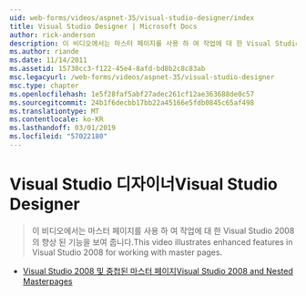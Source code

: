 ```yaml
---
uid: web-forms/videos/aspnet-35/visual-studio-designer/index
title: Visual Studio Designer | Microsoft Docs
author: rick-anderson
description: 이 비디오에서는 마스터 페이지를 사용 하 여 작업에 대 한 Visual Studio 2008의 향상 된 기능을 보여 줍니다.
ms.author: riande
ms.date: 11/14/2011
ms.assetid: 15730cc3-f122-45e4-8afd-bd8b2c8c83ab
msc.legacyurl: /web-forms/videos/aspnet-35/visual-studio-designer
msc.type: chapter
ms.openlocfilehash: 1e5f28faf5abf27adec261cf12ae363688de0c57
ms.sourcegitcommit: 24b1f6decbb17bb22a45166e5fdb0845c65af498
ms.translationtype: MT
ms.contentlocale: ko-KR
ms.lasthandoff: 03/01/2019
ms.locfileid: "57022180"
---
```

<a name="visual-studio-designer"></a><span data-ttu-id="220e3-103">Visual Studio 디자이너</span><span class="sxs-lookup"><span data-stu-id="220e3-103">Visual Studio Designer</span></span>
====================
> <span data-ttu-id="220e3-104">이 비디오에서는 마스터 페이지를 사용 하 여 작업에 대 한 Visual Studio 2008의 향상 된 기능을 보여 줍니다.</span><span class="sxs-lookup"><span data-stu-id="220e3-104">This video illustrates enhanced features in Visual Studio 2008 for working with master pages.</span></span>


- [<span data-ttu-id="220e3-105">Visual Studio 2008 및 중첩된 마스터 페이지</span><span class="sxs-lookup"><span data-stu-id="220e3-105">Visual Studio 2008 and Nested Masterpages</span></span>](visual-studio-2008-and-nested-masterpages.md)
